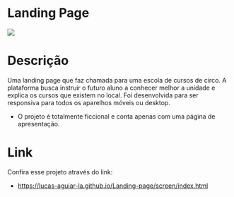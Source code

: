 # Landing Page

<img src="https://user-images.githubusercontent.com/108820269/222260631-b2d13ada-984c-424a-aa08-eb04eaf29b87.png">

# Descrição

Uma landing page que faz chamada para uma escola de cursos de circo. A plataforma busca instruir o futuro aluno a conhecer melhor a unidade e explica os cursos que existem no local. Foi desenvolvida para ser responsiva para todos os aparelhos móveis ou desktop.
* O projeto é totalmente ficcional e conta apenas com uma página de apresentação.

# Link

Confira esse projeto através do link:
* https://lucas-aguiar-la.github.io/Landing-page/screen/index.html
